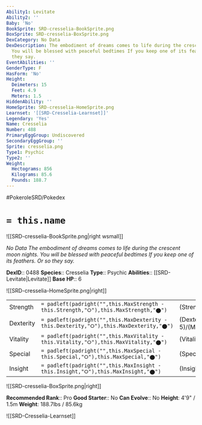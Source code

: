 ```yaml
---
Ability1: Levitate
Ability2: ''
Baby: 'No'
BookSprite: SRD-cresselia-BookSprite.png
BoxSprite: SRD-cresselia-BoxSprite.png
DexCategory: No Data
DexDescription: The embodiment of dreams comes to life during the crescent moon nights.
  You will be blessed with peaceful bedtimes If you keep one of its feathers. Or so
  they say.
EventAbilities: ''
GenderType: F
HasForm: 'No'
Height:
  Deimeters: 15
  Feet: 4.9
  Meters: 1.5
HiddenAbility: ''
HomeSprite: SRD-cresselia-HomeSprite.png
Learnset: '[[SRD-Cresselia-Learnset]]'
Legendary: 'Yes'
Name: Cresselia
Number: 488
PrimaryEggGroup: Undiscovered
SecondaryEggGroup: ''
Sprite: cresselia.png
Type1: Psychic
Type2: ''
Weight:
  Hectograms: 856
  Kilograms: 85.6
  Pounds: 188.7
---
```


#PokeroleSRD/Pokedex

# `= this.name`

![[SRD-cresselia-BookSprite.png|right wsmall]]

*No Data*
*The embodiment of dreams comes to life during the crescent moon nights. You will be blessed with peaceful bedtimes If you keep one of its feathers. Or so they say.*

**DexID**:: 0488
**Species**:: Cresselia
**Type**:: Psychic
**Abilities**:: [[SRD-Levitate|Levitate]]
**Base HP**:: 6

![[SRD-cresselia-HomeSprite.png|right]]

|           |                                                                                        |                                          |
| --------- | -------------------------------------------------------------------------------------- | ---------------------------------------- |
| Strength  | `= padleft(padright("",this.MaxStrength - this.Strength,"⭘"),this.MaxStrength,"⬤")`    | (Strength::5)/(MaxStrength::5)   |
| Dexterity | `= padleft(padright("",this.MaxDexterity - this.Dexterity,"⭘"),this.MaxDexterity,"⬤")` | (Dexterity:: 5)/(MaxDexterity::5) |
| Vitality  | `= padleft(padright("",this.MaxVitality - this.Vitality,"⭘"),this.MaxVitality,"⬤")`    | (Vitality::7)/(MaxVitality::7)   |
| Special   | `= padleft(padright("",this.MaxSpecial - this.Special,"⭘"),this.MaxSpecial,"⬤")`       | (Special::5)/(MaxSpecial::5)     |
| Insight   | `= padleft(padright("",this.MaxInsight - this.Insight,"⭘"),this.MaxInsight,"⬤")`       | (Insight::7)/(MaxInsight::7)     |

![[SRD-cresselia-BoxSprite.png|right]]

**Recommended Rank**:: Pro
**Good Starter**:: No
**Can Evolve**:: No
**Height**: 4'9" / 1.5m
**Weight**: 188.7lbs / 85.6kg

![[SRD-Cresselia-Learnset]]